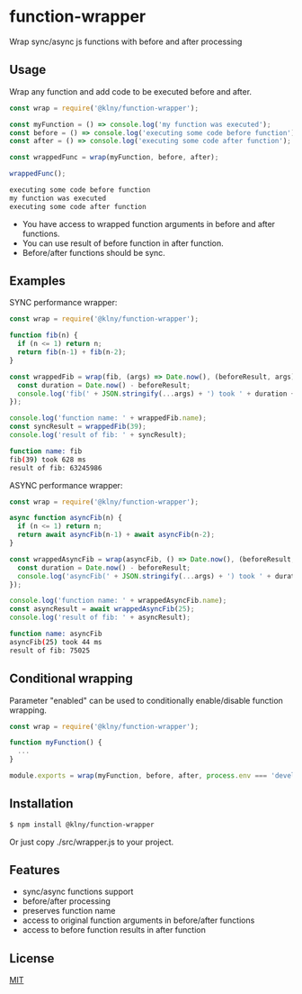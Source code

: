 # function-wrapper
Wrap sync/async js functions with before and after processing

## Usage
Wrap any function and add code to be executed before and after.

```js
const wrap = require('@klny/function-wrapper');

const myFunction = () => console.log('my function was executed');
const before = () => console.log('executing some code before function');
const after = () => console.log('executing some code after function');

const wrappedFunc = wrap(myFunction, before, after);

wrappedFunc();
```

```sh
executing some code before function
my function was executed
executing some code after function
```

 * You have access to wrapped function arguments in before and after functions. 
 * You can use result of before function in after function.
 * Before/after functions should be sync.

## Examples
SYNC performance wrapper:
```js
const wrap = require('@klny/function-wrapper');

function fib(n) {
  if (n <= 1) return n;
  return fib(n-1) + fib(n-2);
}

const wrappedFib = wrap(fib, (args) => Date.now(), (beforeResult, args) => {
  const duration = Date.now() - beforeResult;
  console.log('fib(' + JSON.stringify(...args) + ') took ' + duration + ' ms');
});

console.log('function name: ' + wrappedFib.name);
const syncResult = wrappedFib(39);
console.log('result of fib: ' + syncResult);
```

```sh
function name: fib
fib(39) took 628 ms
result of fib: 63245986
```

ASYNC performance wrapper:
```js
const wrap = require('@klny/function-wrapper');

async function asyncFib(n) {
  if (n <= 1) return n;
  return await asyncFib(n-1) + await asyncFib(n-2);
}

const wrappedAsyncFib = wrap(asyncFib, () => Date.now(), (beforeResult, args) => {
  const duration = Date.now() - beforeResult;
  console.log('asyncFib(' + JSON.stringify(...args) + ') took ' + duration + ' ms');
});

console.log('function name: ' + wrappedAsyncFib.name);
const asyncResult = await wrappedAsyncFib(25);
console.log('result of fib: ' + asyncResult);
```

```sh
function name: asyncFib
asyncFib(25) took 44 ms
result of fib: 75025
```

## Conditional wrapping
Parameter "enabled" can be used to conditionally enable/disable function wrapping.
```js
const wrap = require('@klny/function-wrapper');

function myFunction() {
  ...
}

module.exports = wrap(myFunction, before, after, process.env === 'development');
```

## Installation
```bash
$ npm install @klny/function-wrapper
```
Or just copy ./src/wrapper.js to your project.

## Features

  * sync/async functions support
  * before/after processing
  * preserves function name
  * access to original function arguments in before/after functions
  * access to before function results in after function

## License

  [MIT](LICENSE)